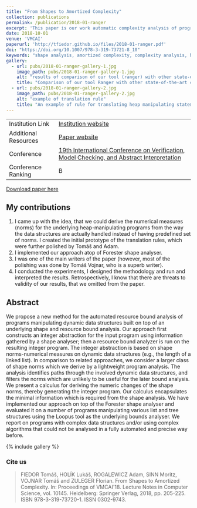 ```yaml
---
title: "From Shapes to Amortized Complexity"
collection: publications
permalink: /publication/2018-01-ranger
excerpt: 'This paper is our work automatic complexity analysis of programs manipulating with dynamic data structures.'
date: 2018-10-01
venue: 'VMCAI'
paperurl: 'http://tfiedor.github.io/files/2018-01-ranger.pdf'
doi: "https://doi.org/10.1007/978-3-319-73721-8_10"
keywords: "shape analysis, amortized complexity, complexity analysis, heap-manipulating programs"
gallery:
  - url: pubs/2018-01-ranger-gallery-1.jpg
    image_path: pubs/2018-01-ranger-gallery-1.jpg
    alt: "results of comparison of our tool (ranger) with other state-of-the-art analysers"
    title: "Comparison of our tool Ranger with other state-of-the-art complexity analysers on series of programs with complex data structures."
  - url: pubs/2018-01-ranger-gallery-2.jpg
    image_path: pubs/2018-01-ranger-gallery-2.jpg
    alt: "example of translation rule"
    title: "An example of rule for translating heap manipulating statements into equivalent arithmetic statements over numerical measures (norms)."
---
```


|                      |                                                                                              |
|----------------------|----------------------------------------------------------------------------------------------|
| Institution Link     | [Institution website](https://www.fit.vut.cz/research/publication/11561/)                    |
| Additional Resources | [Paper website](https://www.fit.vutbr.cz/research/groups/verifit/tools/ranger/)              |
| Conference           | [19th International Conference on Verification, Model Checking, and Abstract Interpretation](https://popl18.sigplan.org/track/VMCAI-2018) |
| Conference Ranking   | B                                                                                            |


[<i class="fas fa-fw fa-file-pdf zoom" aria-hidden="true"></i> Download paper here](http://tfiedor.github.io/files/pubs/2018-01-ranger.pdf)

## My contributions

1. I came up with the idea, that we could derive the numerical measures (norms) for the underlying heap-manipulating
   programs from the way the data structures are actually handled instead of having predefined set of norms. I created
   the initial prototype of the translation rules, which were further polished by Tomáš and Adam.
2. I implemented our approach atop of Forester shape analyser.
3. I was one of the main writers of the paper (however, most of the polishing was done by Tomáš Vojnar, who is a superb
   writer).
4. I conducted the experiments, I designed the methodology and run and interpreted the results. Retrospectively, I know
   that there are threats to validity of our results, that we omitted from the paper.

## Abstract

We propose a new method for the automated resource bound analysis of programs manipulating dynamic
data structures built on top of an underlying shape and resource bound analysis. Our approach first
constructs an integer abstraction for the input program using information gathered by a shape
analyser; then a resource bound analyzer is run on the resulting integer program. The integer
abstraction is based on shape norms-numerical measures on dynamic data structures (e.g., the length
of a linked list). In comparison to related approaches, we consider a larger class of shape norms
which we derive by a lightweight program analysis. The analysis identifies paths through the
involved dynamic data structures, and filters the norms which are unlikely to be useful for the
later bound analysis. We present a calculus for deriving the numeric changes of the shape norms,
thereby generating the integer program. Our calculus encapsulates the minimal information which is
required from the shape analysis. We have implemented our approach on top of the Forester shape
analyser and evaluated it on a number of programs manipulating various list and tree structures
using the Loopus tool as the underlying bounds analyser. We report on programs with complex data
structures and/or using complex algorithms that could not be analysed in a fully automated and
precise way before.

{% include gallery %}

###  Cite us

> FIEDOR Tomáš, HOLÍK Lukáš, ROGALEWICZ Adam, SINN Moritz, VOJNAR Tomáš and ZULEGER Florian. From Shapes to Amortized Complexity. In: Proceedings of VMCAI'18. Lecture Notes in Computer Science, vol. 10145. Heidelberg: Springer Verlag, 2018, pp. 205-225. ISBN 978-3-319-73720-1. ISSN 0302-9743.
